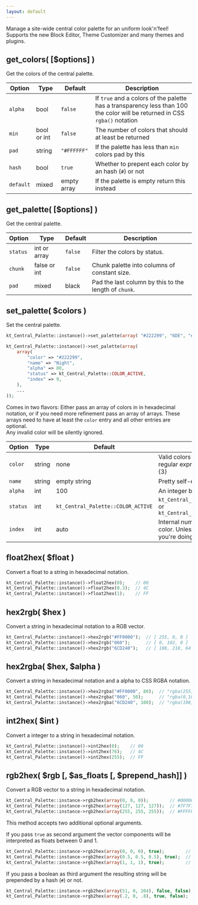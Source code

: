 ```yaml
---
layout: default
---
```


Manage a site-wide central color palette for an uniform look'n'feel! Supports the new Block Editor, Theme Customizer and many themes and plugins.

## get_colors( [$options] )

Get the colors of the central palette.

Option | Type | Default | Description
------ | ---- | ------- | -----------
`alpha` | bool | `false` | If `true` and a colors of the palette has a transparency less than 100 the color will be returned in CSS `rgba()` notation
`min` | bool or int | `false` | The number of colors that should at least be returned
`pad` | string | `"#FFFFFF"` | If the palette has less than `min` colors pad by this
`hash` | bool | `true` | Whether to prepent each color by an hash (`#`) or not
`default` | mixed | empty array | If the palette is empty return this instead

## get_palette( [$options] )

Get the central palette.

Option | Type | Default | Description
------ | ---- | ------- | -----------
`status` | int or array | `false` | Filter the colors by status.
`chunk` | false or int | `false` | Chunk palette into columns of constant size.
`pad` | mixed | black | Pad the last column by this to the length of `chunk`.

## set_palette( $colors )

Set the central palette.

```php
kt_Central_Palette::instance()->set_palette(array( "#222299", "6DE", "#777" ... ));

kt_Central_Palette::instance()->set_palette(array(
    array(
        "color" => "#222299",
        "name" => "Night",
        "alpha" => 80,
        "status" => kt_Central_Palette::COLOR_ACTIVE,
        "index" => 9,
    ),
    ...
));
```

Comes in two flavors: Either pass an array of colors in in hexadecimal notation, or if you need more refinement pass an array of arrays. These arrays need to have at least the `color` entry and all other entries are optional.  
Any invalid color will be silently ignored.

Option | Type | Default | Description
------ | ---- | ------- | -----------
`color` | string | none | Valid colors are defined by the regular expression `#?{[0-9a-fA-F]{3}|[0-9a-fA-F]{6}}`
`name` | string | empty string | Pretty self-explanatory
`alpha` | int | 100 | An integer between 0 and 100
`status` | int | `kt_Central_Palette::COLOR_ACTIVE` | `kt_Central_Palette::COLOR_ACTIVE` or `kt_Central_Palette::COLOR_INACTIVE`
`index` | int | auto | Internal number assigned to each color. Unless you really know what you're doing just ignore it.

## float2hex( $float )

Convert a float to a string in hexadecimal notation.

```php
kt_Central_Palette::instance()->float2hex(0);    // 00
kt_Central_Palette::instance()->float2hex(0.3);  // 4C
kt_Central_Palette::instance()->float2hex(1);    // FF
```

## hex2rgb( $hex )

Convert a string in hexadecimal notation to a RGB vector.

```php
kt_Central_Palette::instance()->hex2rgb("#FF0000");  // [ 255, 0, 0 ]
kt_Central_Palette::instance()->hex2rgb("060");      // [ 0, 102, 0 ]
kt_Central_Palette::instance()->hex2rgb("6CD240");   // [ 108, 210, 64 ]
```

## hex2rgba( $hex, $alpha )

Convert a string in hexadecimal notation and a alpha to CSS RGBA notation.

```php
kt_Central_Palette::instance()->hex2rgba("#FF0000", 80);  // "rgba(255,0,0,0.8)"
kt_Central_Palette::instance()->hex2rgba("060", 50);      // "rgba(0,102,0,0.5)"
kt_Central_Palette::instance()->hex2rgba("6CD240", 100);  // "rgba(108,210,64,1)"
```

## int2hex( $int )

Convert a integer to a string in hexadecimal notation.

```php
kt_Central_Palette::instance()->int2hex(0);    // 00
kt_Central_Palette::instance()->int2hex(76);   // 4C
kt_Central_Palette::instance()->int2hex(255);  // FF
```

## rgb2hex( $rgb [, $as_floats [, $prepend_hash]] )

Convert a RGB vector to a string in hexadecimal notation.

```php
kt_Central_Palette::instance->rgb2hex(array(0, 0, 0));        // #000000
kt_Central_Palette::instance->rgb2hex(array(127, 127, 127));  // #7F7F7F
kt_Central_Palette::instance->rgb2hex(array(255, 255, 255));  // #FFFFFF
```

This method accepts two additional optional arguments.

If you pass `true` as second argument the vector components will be interpreted as floats between 0 and 1.

```php
kt_Central_Palette::instance->rgb2hex(array(0, 0, 0), true);        // #000000
kt_Central_Palette::instance->rgb2hex(array(0.5, 0.5, 0.5), true);  // #7F7F7F
kt_Central_Palette::instance->rgb2hex(array(1, 1, 1), true);        // #FFFFFF
```

If you pass a boolean as third argument the resulting string will be prepended by a hash (`#`) or not.

```php
kt_Central_Palette::instance->rgb2hex(array(51, 0, 204), false, false);  // 3300CC
kt_Central_Palette::instance->rgb2hex(array(.2, 0, .8), true, false);    // 3300CC
```
